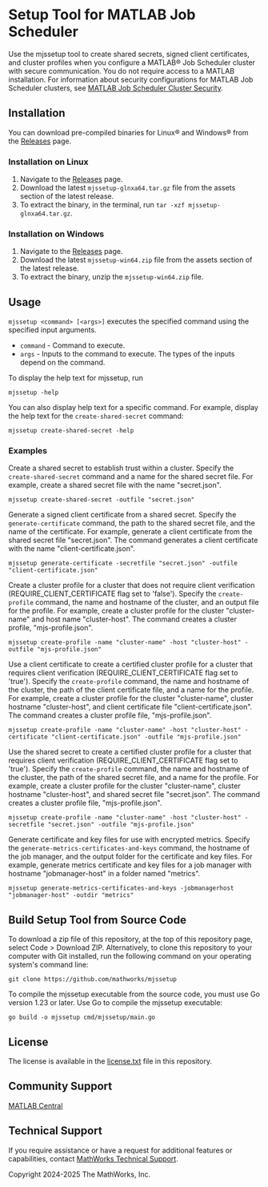 # Setup Tool for MATLAB Job Scheduler

Use the mjssetup tool to create shared secrets, signed client certificates, and cluster profiles when you configure a MATLAB&reg; Job Scheduler cluster with secure communication.
You do not require access to a MATLAB installation.
For information about security configurations for MATLAB Job Scheduler clusters, see [MATLAB Job Scheduler Cluster Security](https://www.mathworks.com/help/matlab-parallel-server/set-matlab-job-scheduler-cluster-security.html).

## Installation

You can download pre-compiled binaries for Linux&reg; and Windows&reg; from the [Releases](https://github.com/mathworks/mjssetup/releases) page.

### Installation on Linux

1. Navigate to the [Releases](https://github.com/mathworks/mjssetup/releases) page.
2. Download the latest `mjssetup-glnxa64.tar.gz` file from the assets section of the latest release.
3. To extract the binary, in the terminal, run `tar -xzf mjssetup-glnxa64.tar.gz`.

### Installation on Windows

1. Navigate to the [Releases](https://github.com/mathworks/mjssetup/releases) page.
2. Download the latest `mjssetup-win64.zip` file from the assets section of the latest release.
3. To extract the binary, unzip the `mjssetup-win64.zip` file.

## Usage

`mjssetup <command> [<args>]` executes the specified command using the specified input arguments.
- `command` - Command to execute.
- `args` - Inputs to the command to execute. The types of the inputs depend on the command.

To display the help text for mjssetup, run
```
mjssetup -help
```

You can also display help text for a specific command.
For example, display the help text for the `create-shared-secret` command:
```
mjssetup create-shared-secret -help
```

### Examples

Create a shared secret to establish trust within a cluster.
Specify the `create-shared-secret` command and a name for the shared secret file.
For example, create a shared secret file with the name "secret.json".
```
mjssetup create-shared-secret -outfile "secret.json"
```

Generate a signed client certificate from a shared secret.
Specify the `generate-certificate` command, the path to the shared secret file, and the name of the certificate.
For example, generate a client certificate from the shared secret file "secret.json".
The command generates a client certificate with the name "client-certificate.json".
```
mjssetup generate-certificate -secretfile "secret.json" -outfile "client-certificate.json"
```

Create a cluster profile for a cluster that does not require client verification (REQUIRE_CLIENT_CERTIFICATE flag set to 'false').
Specify the `create-profile` command, the name and hostname of the cluster, and an output file for the profile.
For example, create a cluster profile for the cluster "cluster-name" and host name "cluster-host".
The command creates a cluster profile, "mjs-profile.json".
```
mjssetup create-profile -name "cluster-name" -host "cluster-host" -outfile "mjs-profile.json"
```

Use a client certificate to create a certified cluster profile for a cluster that requires client verification (REQUIRE_CLIENT_CERTIFICATE flag set to 'true').
Specify the `create-profile` command, the name and hostname of the cluster, the path of the client certificate file, and a name for the profile.
For example, create a cluster profile for the cluster "cluster-name", cluster hostname "cluster-host", and client certificate file "client-certificate.json".
The command creates a cluster profile file, "mjs-profile.json".
```
mjssetup create-profile -name "cluster-name" -host "cluster-host" -certificate "client-certificate.json" -outfile "mjs-profile.json"
```

Use the shared secret to create a certified cluster profile for a cluster that requires client verification (REQUIRE_CLIENT_CERTIFICATE flag set to 'true').
Specify the `create-profile` command, the name and hostname of the cluster, the path of the shared secret file, and a name for the profile.
For example, create a cluster profile for the cluster "cluster-name", cluster hostname "cluster-host", and shared secret file "secret.json".
The command creates a cluster profile file, "mjs-profile.json".
```
mjssetup create-profile -name "cluster-name" -host "cluster-host" -secretfile "secret.json" -outfile "mjs-profile.json"
```

Generate certificate and key files for use with encrypted metrics.
Specify the `generate-metrics-certificates-and-keys` command, the hostname of the job manager, and the output folder for the certificate and key files.
For example, generate metrics certificate and key files for a job manager with hostname "jobmanager-host" in a folder named "metrics".
```
mjssetup generate-metrics-certificates-and-keys -jobmanagerhost "jobmanager-host" -outdir "metrics"
```

## Build Setup Tool from Source Code

To download a zip file of this repository, at the top of this repository page, select Code > Download ZIP.
Alternatively, to clone this repository to your computer with Git installed, run the following command on your operating system's command line:

```
git clone https://github.com/mathworks/mjssetup
```

To compile the mjssetup executable from the source code, you must use Go version 1.23 or later.
Use Go to compile the mjssetup executable:
```
go build -o mjssetup cmd/mjssetup/main.go
```

## License

The license is available in the [license.txt](license.txt) file in this repository.

## Community Support

[MATLAB Central](https://www.mathworks.com/matlabcentral)

## Technical Support

If you require assistance or have a request for additional features or capabilities, contact [MathWorks Technical Support](https://www.mathworks.com/support/contact_us.html).

Copyright 2024-2025 The MathWorks, Inc.

